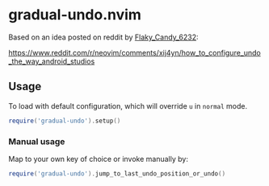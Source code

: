 # gradual-undo.nvim

Based on an idea posted on reddit by [Flaky_Candy_6232](https://www.reddit.com/user/Flaky_Candy_6232):

https://www.reddit.com/r/neovim/comments/xij4yn/how_to_configure_undo_the_way_android_studios

## Usage

To load with default configuration, which will override `u` in `normal` mode.

```lua
require('gradual-undo').setup()
```

### Manual usage

Map to your own key of choice or invoke manually by:
```lua
require('gradual-undo').jump_to_last_undo_position_or_undo()
```
